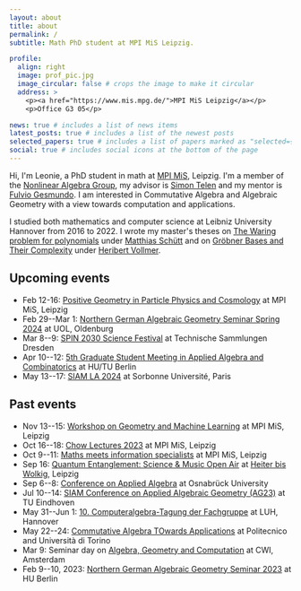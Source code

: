 ```yaml
---
layout: about
title: about
permalink: /
subtitle: Math PhD student at MPI MiS Leipzig.

profile:
  align: right
  image: prof_pic.jpg
  image_circular: false # crops the image to make it circular
  address: >
    <p><a href="https://www.mis.mpg.de/">MPI MiS Leipzig</a></p>
    <p>Office G3 05</p>

news: true # includes a list of news items
latest_posts: true # includes a list of the newest posts
selected_papers: true # includes a list of papers marked as "selected={true}"
social: true # includes social icons at the bottom of the page
---
```


Hi, I'm Leonie, a PhD student in math at [MPI MiS](https://www.mis.mpg.de/), Leipzig. I'm a member of the [Nonlinear Algebra Group](https://www.mis.mpg.de/nonlinear-algebra), my advisor is [Simon Telen](https://simontelen.webnode.page/) and my mentor is [Fulvio Gesmundo](https://fulges.github.io/). I am interested in Commutative Algebra and Algebraic Geometry with a view towards computation and applications.

I studied both mathematics and computer science at Leibniz University Hannover from 2016 to 2022. I wrote my master's theses on <a href="/assets/pdf/papers/The_Waring_problem_for_polynomials.pdf" target="_blank">The Waring problem for polynomials</a> under [Matthias Schütt](https://www.iag.uni-hannover.de/en/schuett/) and on <a href="/assets/pdf/papers/Groebner_Bases_and_Their_Complexity.pdf" target="_blank">Gröbner Bases and Their Complexity</a> under [Heribert Vollmer](https://www.thi.uni-hannover.de/en/vollmer/).

## Upcoming events
- Feb 12-16: [Positive Geometry in Particle Physics and Cosmology](https://www.mis.mpg.de/events/series/positive-geometry-in-particle-physics-and-cosmology) at MPI MiS, Leipzig
- Feb 29--Mar 1: [Northern German Algebraic Geometry Seminar Spring 2024](https://uol.de/milena-wrobel/north-german-algebraic-geometry-seminar) at UOL, Oldenburg
- Mar 8--9: [SPIN 2030 Science Festival](https://spin2030.com/en/veranstaltung/spin-2030-science-festival/) at Technische Sammlungen Dresden
- Apr 10--12: [5th Graduate Student Meeting in Applied Algebra and Combinatorics](https://sites.google.com/view/gsmaac24/) at HU/TU Berlin
- May 13--17: [SIAM LA 2024](https://www.siam.org/conferences/cm/conference/la24) at Sorbonne Université, Paris

## Past events
- Nov 13--15: [Workshop on Geometry and Machine Learning](https://www.mis.mpg.de/calendar/conferences/2023/gaml.html) at MPI MiS, Leipzig
- Oct 16--18: [Chow Lectures 2023](https://www.mis.mpg.de/calendar/conferences/2023/chow.html) at MPI MiS, Leipzig
- Oct 9--11: [Maths meets information specialists](https://www.mis.mpg.de/calendar/conferences/2023/mardimeetsis.html) at MPI MiS, Leipzig
- Sep 16: [Quantum Entanglement: Science & Music Open Air](https://www.instagram.com/quantumentanglementfestival/) at [Heiter bis Wolkig](https://www.facebook.com/heiterbiswolkigcafe/), Leipzig
- Sep 6--8: [Conference on Applied Algebra](https://www.math-conf.uni-osnabrueck.de/conference-on-applied-algebra-in-data-science/) at Osnabrück University
- Jul 10--14: [SIAM Conference on Applied Algebraic Geometry (AG23)](https://www.siam.org/conferences/cm/conference/ag23) at TU Eindhoven
- May 31--Jun 1: [10. Computeralgebra-Tagung der Fachgruppe](https://konferenz.uni-hannover.de/event/83/) at LUH, Hannover
- May 22--24: [Commutative Algebra TOwards Applications](https://sites.google.com/view/commalgintorino/home) at Politecnico and Università di Torino 
- Mar 9: Seminar day on [Algebra, Geometry and Computation](https://simontelen.webnode.page/l/algebra-geometry-and-computation-at-cwi/) at CWI, Amsterdam
- Feb 9--10, 2023: [Northern German Algebraic Geometry Seminar 2023](https://www.math.hu-berlin.de/~www-ag/NoGAGS.html) at HU Berlin
